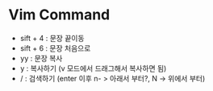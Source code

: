 # Vim Command
* sift + 4 : 문장 끝이동
* sift + 6 : 문장 처음으로
* yy : 문장 복사
* y : 복사하기 (v 모드에서 드래그해서 복사하면 됨)
* / : 검색하기 (enter 이후 n- > 아래서 부터?, N -> 위에서 부터)
